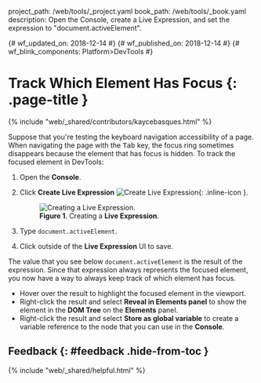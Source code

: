 project_path: /web/tools/_project.yaml
book_path: /web/tools/_book.yaml
description: Open the Console, create a Live Expression, and set the expression to "document.activeElement".

{# wf_updated_on: 2018-12-14 #}
{# wf_published_on: 2018-12-14 #}
{# wf_blink_components: Platform>DevTools #}

# Track Which Element Has Focus {: .page-title }

{% include "web/_shared/contributors/kaycebasques.html" %}

Suppose that you're testing the keyboard navigation accessibility of a page. When
navigating the page with the <kbd>Tab</kbd> key, the focus ring sometimes disappears
because the element that has focus is hidden. To track the focused element in DevTools:

[create]: /web/tools/chrome-devtools/images/shared/create-live-expression.png

1. Open the **Console**.
1. Click **Create Live Expression** ![Create Live Expression][create]{: .inline-icon }.

     <figure>
       <img src="/web/tools/chrome-devtools/images/shared/live-expression.png"
            alt="Creating a Live Expression."/>
       <figcaption>
         <b>Figure 1</b>. Creating a <b>Live Expression</b>.
       </figcaption>
     </figure>

1. Type `document.activeElement`.
1. Click outside of the **Live Expression** UI to save.

The value that you see below `document.activeElement` is the result of the expression.
Since that expression always represents the focused element, you now have a way to
always keep track of which element has focus.

* Hover over the result to highlight the focused element in the viewport.
* Right-click the result and select **Reveal in Elements panel** to show the element
  in the **DOM Tree** on the **Elements** panel.
* Right-click the result and select **Store as global variable** to create a variable
  reference to the node that you can use in the **Console**.

## Feedback {: #feedback .hide-from-toc }

{% include "web/_shared/helpful.html" %}
